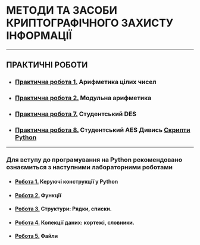 # **МЕТОДИ ТА ЗАСОБИ КРИПТОГРАФІЧНОГО ЗАХИСТУ ІНФОРМАЦІЇ**
***
## **ПРАКТИЧНІ РОБОТИ**
- ### [**Практична робота 1.**](CIB_2022_Prackt_01_.pdf) **Арифметика цілих чисел**
- ### [**Практична робота 2.**](CIB_2022_Prackt_02_.pdf) **Модульна арифметика**
- ### [**Практична робота 7.**](CIB_2022_Prackt_07_.pdf) **Студентський DES**
- ### [**Практична робота 8.**](CIB_2022_Prackt_08_.pdf) **Студентський AES** Дивись [**Скрипти Python**](2_PRACKT/Jupyter_Notebooks/CIB_2022_Prackt_08_Functions.md)



***
### **Для вступу до програмування на Python рекомендовано ознаємиться з наступними лабораторними роботами**
- #### [**Робота 1.**](/2_PRACKT/Python/Lab_01_Python.pdf) **Керуючі конструкції у Python**
- #### [**Робота 2.**](/2_PRACKT/Python/Lab_02_Python.pdf) **Функції**
- #### [**Робота 3.**](/2_PRACKT/Python/Lab_03_Python.pdf) **Структури: Рядки, списки.**
- #### [**Робота 4.**](/2_PRACKT/Python/Lab_04_Python.pdf) **Колекції даних: кортежі, словники.**
- #### [**Робота 5.**](/2_PRACKT/Python/Lab_05_Python.pdf) **Файли**
